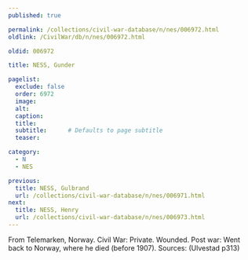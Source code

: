```yaml
---
published: true

permalink: /collections/civil-war-database/n/nes/006972.html
oldlink: /CivilWar/db/n/nes/006972.html

oldid: 006972

title: NESS, Gunder

pagelist:
  exclude: false
  order: 6972
  image: 
  alt:
  caption:
  title:
  subtitle:      # Defaults to page subtitle
  teaser:

category: 
  - N 
  - NES

previous:
  title: NESS, Gulbrand
  url: /collections/civil-war-database/n/nes/006971.html  
next:
  title: NESS, Henry
  url: /collections/civil-war-database/n/nes/006973.html   
---
```

From Telemarken, Norway. Civil War: Private. Wounded. Post war: Went back to Norway, where he died (before 1907). Sources: (Ulvestad p313)